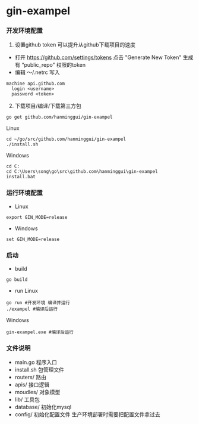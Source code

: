 # gin-exampel
### 开发环境配置
1. 设置github token  可以提升从github下载项目的速度
- 打开 https://github.com/settings/tokens 点击 "Generate New Token" 生成 有 “public_repo” 权限的token
- 编辑 ～/.netrc 写入 
```
machine api.github.com
  login <username>
  password <token>
```
2. 下载项目/编译/下载第三方包
```
go get github.com/hanminggui/gin-exampel
```
Linux
```
cd ~/go/src/github.com/hanminggui/gin-exampel
./install.sh
```
Windows
```
cd C:
cd C:\Users\song\go\src\github.com\hanminggui\gin-exampel
install.bat
```
### 运行环境配置
- Linux
```
export GIN_MODE=release
```
- Windows
```
set GIN_MODE=release
```

### 启动
- build
```
go build
```
- run
Linux
```
go run #开发环境 编译并运行
./exampel #编译后运行
```
Windows
```
gin-exampel.exe #编译后运行
```

### 文件说明
- main.go  程序入口
- install.sh  包管理文件
- routers/  路由
- apis/  接口逻辑
- moudles/  对象模型
- lib/  工具包
- database/  初始化mysql
- config/  初始化配置文件  生产环境部署时需要把配置文件拿过去
